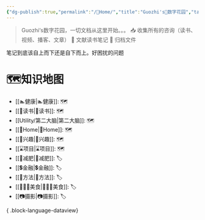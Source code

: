 ```yaml
---
{"dg-publish":true,"permalink":"/🌿Home/","title":"Guozhi's🌿数字花园","tags":["🗺","gardenEntry"]}
---
```


  
> Guozhi‘s数字花园，一切文档从这里开始。。。
📥  收集所有的咨询（读书、视频、播客、文章）
🌱 文献读书笔记
🌲 归档文件

笔记到底该自上而下还是自下而上。好困扰的问题

# 🗺知识地图
- [[🏊健康\|🏊健康]]: 🗺
- [[📖读书\|📖读书]]: 🗺
- [[Utility/第二大脑\|第二大脑]]: 🗺
- [[🌿Home\|🌿Home]]: 🗺
- [[🦦兴趣\|🦦兴趣]]: 🗺
- [[⌛项目\|⌛项目]]: 🗺
- [[🏃减肥\|🏃减肥]]: 🏷
- [[💲金融\|💲金融]]: 🏷
- [[🥇方法\|🥇方法]]: 🏷
- [[👩🏻‍🍳美食\|👩🏻‍🍳美食]]: 🏷
- [[📷摄影\|📷摄影]]: 🏷

{ .block-language-dataview}

